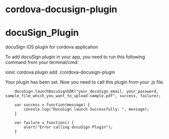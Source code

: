 # cordova-docusign-plugin
# docuSign_Plugin
docuSign iOS plugin for cordova application

To add docuSign plugin in your app, you need to run this following command from your terminal/cmd:

ionic cordova plugin add ./cordova-docusign-plugin

Your plugin has been set. Now you need to call this plugin from your .js file. 

        docuSign.launchDocuSignSDK("your_docoSign_email, your_password, sample_file_which_you_want_to_upload-sample.pdf", success, failure);

        var success = function(message) {
            console.log("DocuSign launch Successfully: ", message);
        }

        var failure = function() {
            alert("Error calling docuSign Plugin");
        }

